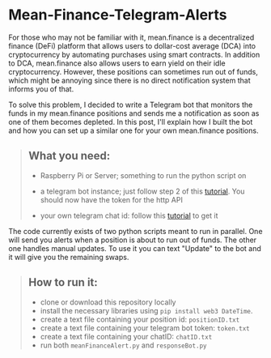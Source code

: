 # Mean-Finance-Telegram-Alerts

For those who may not be familiar with it, mean.finance is a decentralized finance (DeFi) platform that allows users to dollar-cost average (DCA) into cryptocurrency by automating purchases using smart contracts. In addition to DCA, mean.finance also allows users to earn yield on their idle cryptocurrency. However, these positions can sometimes run out of funds, which might be annoying since there is no direct notification system that informs you of that.

To solve this problem, I decided to write a Telegram bot that monitors the funds in my mean.finance positions and sends me a notification as soon as one of them becomes depleted. In this post, I'll explain how I built the bot and how you can set up a similar one for your own mean.finance positions. 

> ## What you need:
> - Raspberry Pi or Server; something to run the python script on
>
> - a telegram bot instance; just follow step 2 of this [tutorial](https://www.process.st/telegram-bot/). You should now have the token for the http API
>
> - your own telegram chat id: follow this [tutorial](https://diyusthad.com/2022/03/how-to-get-your-telegram-chat-id.html) to get it

The code currently exists of two python scripts meant to run in parallel. One will send you alerts when a position is about to run out of funds. The other one handles manual updates. To use it you can text "Update" to the bot and it will give you the remaining swaps.


> ## How to run it:
> - clone or download this repository locally
> - install the necessary libraries using `pip install web3 DateTime`.
> - create a text file containing your position id: `positionID.txt`
> - create a text file containing your telegram bot token: `token.txt`
> - create a text file containing your chatID: `chatID.txt`
> - run both `meanFinanceAlert.py` and `responseBot.py`


